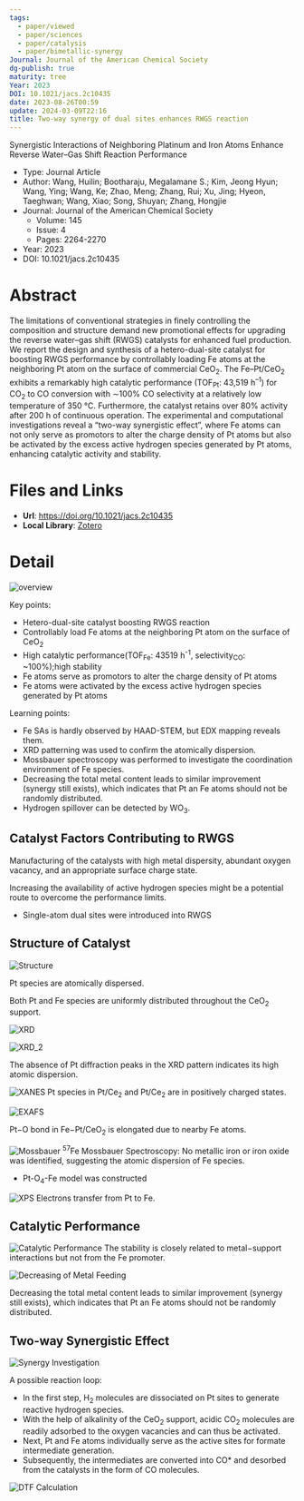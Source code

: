 ```yaml
---
tags:
  - paper/viewed
  - paper/sciences
  - paper/catalysis
  - paper/bimetallic-synergy
Journal: Journal of the American Chemical Society
dg-publish: true
maturity: tree
Year: 2023
DOI: 10.1021/jacs.2c10435
date: 2023-08-26T00:59
update: 2024-03-09T22:16
title: Two-way synergy of dual sites enhances RWGS reaction
---
```


Synergistic Interactions of Neighboring Platinum and Iron Atoms Enhance Reverse Water–Gas Shift Reaction Performance

- Type: Journal Article
- Author: Wang, Huilin; Bootharaju, Megalamane S.; Kim, Jeong Hyun; Wang, Ying; Wang, Ke; Zhao, Meng; Zhang, Rui; Xu, Jing; Hyeon, Taeghwan; Wang, Xiao; Song, Shuyan; Zhang, Hongjie
- Journal: Journal of the American Chemical Society
    - Volume: 145
    - Issue: 4
    - Pages: 2264-2270
- Year: 2023
- DOI: 10.1021/jacs.2c10435

# Abstract
The limitations of conventional strategies in finely controlling the composition and structure demand new promotional effects for upgrading the reverse water–gas shift (RWGS) catalysts for enhanced fuel production. We report the design and synthesis of a hetero-dual-site catalyst for boosting RWGS performance by controllably loading Fe atoms at the neighboring Pt atom on the surface of commercial CeO<sub>2</sub>. The Fe–Pt/CeO<sub>2</sub> exhibits a remarkably high catalytic performance (TOF<sub>Pt</sub>: 43,519 h<sup>–1</sup>) for CO<sub>2</sub> to CO conversion with ∼100% CO selectivity at a relatively low temperature of 350 °C. Furthermore, the catalyst retains over 80% activity after 200 h of continuous operation. The experimental and computational investigations reveal a “two-way synergistic effect”, where Fe atoms can not only serve as promotors to alter the charge density of Pt atoms but also be activated by the excess active hydrogen species generated by Pt atoms, enhancing catalytic activity and stability.

# Files and Links
- **Url**: https://doi.org/10.1021/jacs.2c10435
- **Local Library**: [Zotero](zotero://select/library/items/MASV7X98)

# Detail
![overview](https://cdn.freezing.cool/images/20230208_212016.png)

Key points:

- Hetero-dual-site catalyst boosting RWGS reaction
- Controllably load Fe atoms at the neighboring Pt atom on the surface of CeO<sub>2</sub>
- High catalytic performance(TOF<sub>Fe</sub>: 43519 h<sup>-1</sup>, selectivity<sub>CO</sub>: ~100%);high stability
- Fe atoms serve as promotors to alter the charge density of Pt atoms
- Fe atoms were activated by the excess active hydrogen species generated by Pt atoms

Learning points:

- Fe SAs is hardly observed by HAAD-STEM, but EDX mapping reveals them.
- XRD patterning was used to confirm the atomically dispersion.
- Mossbauer spectroscopy was performed to investigate the coordination environment of Fe species.
- Decreasing the total metal content leads to similar improvement (synergy still exists), which indicates that Pt an Fe atoms should not be randomly distributed.
- Hydrogen spillover can be detected by WO<sub>3</sub>.


## Catalyst Factors Contributing to RWGS
Manufacturing of the catalysts with high metal dispersity, abundant oxygen vacancy, and an appropriate surface charge state.

Increasing the availability of active hydrogen species might be a potential route to overcome the performance limits.

- Single-atom dual sites were introduced into RWGS

## Structure of Catalyst
![Structure](https://cdn.freezing.cool/images/20230209_133054.png "structure")

Pt species are atomically dispersed.

Both Pt and Fe species are uniformly distributed throughout the CeO<sub>2</sub> support.

![XRD](https://cdn.freezing.cool/images/20230209_133627.png "XRD")

![XRD_2](https://cdn.freezing.cool/images/20230209_133755.png "XRD")

The absence of Pt diffraction peaks in the XRD pattern indicates its high atomic dispersion.

![XANES](https://cdn.freezing.cool/images/20230209_134305.png "XANES")
Pt species in Pt/Ce<sub>2</sub> and Pt/Ce<sub>2</sub> are in positively charged states.

![EXAFS](https://cdn.freezing.cool/images/20230209_134748.png "EXAFS")

Pt−O bond in Fe−Pt/CeO<sub>2</sub> is elongated due to nearby Fe atoms.

![Mossbauer](https://cdn.freezing.cool/images/20230209_135015.png "Mossbauer")
<sup>57</sup>Fe Mossbauer Spectroscopy: No metallic iron or iron oxide was identified, suggesting the atomic dispersion of Fe species.

- Pt-O<sub>4</sub>-Fe model was constructed

![XPS](https://cdn.freezing.cool/images/20230209_135506.png "XPS")
Electrons transfer from Pt to Fe.

## Catalytic Performance
![Catalytic Performance](https://cdn.freezing.cool/images/20230209_140651.png "Catalytic Performance")
The stability is closely related to metal−support interactions but not from the Fe promoter.

![Decreasing of Metal Feeding](https://cdn.freezing.cool/images/20230209_141929.png "Decreasing of Metal Feeding")

Decreasing the total metal content leads to similar improvement (synergy still exists), which indicates that Pt an Fe atoms should not be randomly distributed.

## Two-way Synergistic Effect
![Synergy Investigation](https://cdn.freezing.cool/images/20230209_142710.png "In situ DRIFT")

A possible reaction loop:

- In the first step, H<sub>2</sub> molecules are dissociated on Pt sites to generate reactive hydrogen species.
- With the help of alkalinity of the CeO<sub>2</sub> support, acidic CO<sub>2</sub> molecules are readily adsorbed to the oxygen vacancies and can thus be
  activated.
- Next, Pt and Fe atoms individually serve as the active sites for formate intermediate generation.
- Subsequently, the intermediates are converted into CO* and desorbed from the catalysts in the form of CO molecules.

![DTF Calculation](https://cdn.freezing.cool/images/20230209_143858.png)
